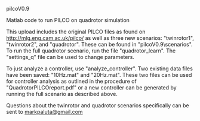 pilcoV0.9

Matlab code to run PILCO on quadrotor simulation

This upload includes the original PILCO files as found on http://mlg.eng.cam.ac.uk/pilco/ as well as three new scenarios: "twinrotor1", "twinrotor2", and "quadrotor". These can be found in "pilcoV0.9\scenarios\". To run the full quadrotor scenario, run the file "quadrotor_learn". The "settings_q" file can be used to change parameters.

To just analyze a controller, use "analyze_controller". Two existing data files have been saved: "10Hz.mat" and "20Hz.mat". These two files can be used for controller analysis as outlined in the procedure of "QuadrotorPILCOreport.pdf" or a new controller can be generated by running the full scenario as described above.

Questions about the twinrotor and quadrotor scenarios specifically can be sent to markpaluta@gmail.com
